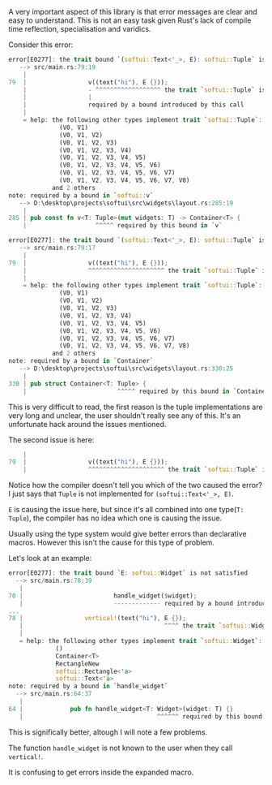 A very important aspect of this library is that error messages are clear and easy to understand.
This is not an easy task given Rust's lack of compile time reflection, specialisation and varidics.

Consider this error:

```rs
error[E0277]: the trait bound `(softui::Text<'_>, E): softui::Tuple` is not satisfied
   --> src/main.rs:79:19
    |
79  |                 v((text("hi"), E {}));
    |                 - ^^^^^^^^^^^^^^^^^^ the trait `softui::Tuple` is not implemented for `(softui::Text<'_>, E)`
    |                 |
    |                 required by a bound introduced by this call
    |
    = help: the following other types implement trait `softui::Tuple`:
              (V0, V1)
              (V0, V1, V2)
              (V0, V1, V2, V3)
              (V0, V1, V2, V3, V4)
              (V0, V1, V2, V3, V4, V5)
              (V0, V1, V2, V3, V4, V5, V6)
              (V0, V1, V2, V3, V4, V5, V6, V7)
              (V0, V1, V2, V3, V4, V5, V6, V7, V8)
            and 2 others
note: required by a bound in `softui::v`
   --> D:\desktop\projects\softui\src\widgets\layout.rs:285:19
    |
285 | pub const fn v<T: Tuple>(mut widgets: T) -> Container<T> {
    |                   ^^^^^ required by this bound in `v`

error[E0277]: the trait bound `(softui::Text<'_>, E): softui::Tuple` is not satisfied
   --> src/main.rs:79:17
    |
79  |                 v((text("hi"), E {}));
    |                 ^^^^^^^^^^^^^^^^^^^^^ the trait `softui::Tuple` is not implemented for `(softui::Text<'_>, E)`
    |
    = help: the following other types implement trait `softui::Tuple`:
              (V0, V1)
              (V0, V1, V2)
              (V0, V1, V2, V3)
              (V0, V1, V2, V3, V4)
              (V0, V1, V2, V3, V4, V5)
              (V0, V1, V2, V3, V4, V5, V6)
              (V0, V1, V2, V3, V4, V5, V6, V7)
              (V0, V1, V2, V3, V4, V5, V6, V7, V8)
            and 2 others
note: required by a bound in `Container`
   --> D:\desktop\projects\softui\src\widgets\layout.rs:330:25
    |
330 | pub struct Container<T: Tuple> {
    |                         ^^^^^ required by this bound in `Container`
```

This is very difficult to read, the first reason is the tuple implementations are very long and unclear, the user shouldn't really see any of this.
It's an unfortunate hack around the issues mentioned.

The second issue is here:

```rs
    |
79  |                 v((text("hi"), E {}));
    |                 ^^^^^^^^^^^^^^^^^^^^^ the trait `softui::Tuple` is not implemented for `(softui::Text<'_>, E)` 
```

Notice how the compiler doesn't tell you which of the two caused the error? I just says that `Tuple` is not implemented for `(softui::Text<'_>, E)`.

`E` is causing the issue here, but since it's all combined into one type(`T: Tuple`), the compiler has no idea which one is causing the issue.

Usually using the type system would give better errors than declarative macros. 
However this isn't the cause for this type of problem.

Let's look at an example:

```rs
error[E0277]: the trait bound `E: softui::Widget` is not satisfied
  --> src/main.rs:78:39
   |
70 |                         handle_widget($widget);
   |                         ------------- required by a bound introduced by this call
...
78 |                 vertical!(text("hi"), E {});
   |                                       ^^^^ the trait `softui::Widget` is not implemented for `E`
   |
   = help: the following other types implement trait `softui::Widget`:
             ()
             Container<T>
             RectangleNew
             softui::Rectangle<'a>
             softui::Text<'a>
note: required by a bound in `handle_widget`
  --> src/main.rs:64:37
   |
64 |             pub fn handle_widget<T: Widget>(widget: T) {}
   |                                     ^^^^^^ required by this bound in `handle_widget`
```

This is significally better, altough I will note a few problems. 

The function `handle_widget` is not known to the user when they call `vertical!`.

It is confusing to get errors inside the expanded macro.